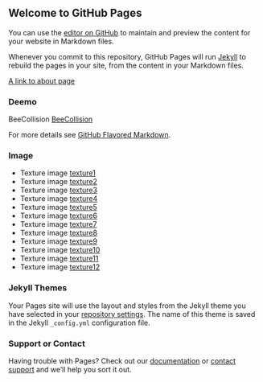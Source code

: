 ## Welcome to GitHub Pages

You can use the [editor on GitHub](https://github.com/sharyuwu/sharyuwu.github.io/edit/master/index.md) to maintain and preview the content for your website in Markdown files.

Whenever you commit to this repository, GitHub Pages will run [Jekyll](https://jekyllrb.com/) to rebuild the pages in your site, from the content in your Markdown files.

[A link to about page](/about)

### Deemo
BeeCollision [BeeCollision](/Deemo/beeCollision.html)

For more details see [GitHub Flavored Markdown](https://guides.github.com/features/mastering-markdown/).

### Image
- Texture image [texture1](/image/texture1.png)
- Texture image [texture2](/image/texture2.jpg)
- Texture image [texture3](/image/texture3.jpg)
- Texture image [texture4](/image/texture4.png)
- Texture image [texture5](/image/texture5.jpg)
- Texture image [texture6](/image/texture6.jpg)
- Texture image [texture7](/image/texture7.jpg)
- Texture image [texture8](/image/texture8.png)
- Texture image [texture9](/image/texture9.png)
- Texture image [texture10](/image/texture10.jpg)
- Texture image [texture11](/image/texture11.jpg)
- Texture image [texture12](/image/texture12.jpg)

### Jekyll Themes

Your Pages site will use the layout and styles from the Jekyll theme you have selected in your [repository settings](https://github.com/sharyuwu/sharyuwu.github.io/settings). The name of this theme is saved in the Jekyll `_config.yml` configuration file.

### Support or Contact

Having trouble with Pages? Check out our [documentation](https://help.github.com/categories/github-pages-basics/) or [contact support](https://github.com/contact) and we’ll help you sort it out.
